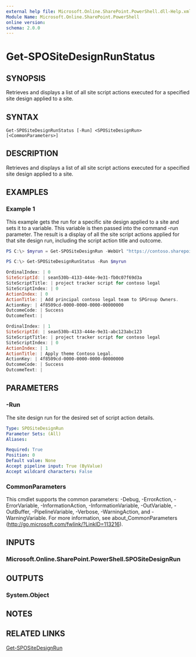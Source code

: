 ```yaml
---
external help file: Microsoft.Online.SharePoint.PowerShell.dll-Help.xml
Module Name: Microsoft.Online.SharePoint.PowerShell
online version:
schema: 2.0.0
---
```


# Get-SPOSiteDesignRunStatus

## SYNOPSIS

Retrieves and displays a list of all site script actions executed for a specified site design applied to a site.

## SYNTAX

```
Get-SPOSiteDesignRunStatus [-Run] <SPOSiteDesignRun> [<CommonParameters>]
```

## DESCRIPTION

Retrieves and displays a list of all site script actions executed for a specified site design applied to a site.

## EXAMPLES

### Example 1

This example gets the run for a specific site design applied to a site and sets it to a variable. This variable is then passed into the command -run parameter. The result is a display of all the site script actions applied for that site design run, including the script action title and outcome. 

```powershell
PS C:\> $myrun = Get-SPOSiteDesignRun -WebUrl "https://contoso.sharepoint.com/sites/project-playbook" -SiteDesignId cefd782e-sean-4814-a68a-b33b116c302f

PS C:\> Get-SPOSiteDesignRunStatus -Run $myrun

OrdinalIndex: | 0
SiteScriptId: | sean530b-4133-444e-9e31-fb0c07f69d3a
SiteScriptTitle: | project tracker script for contoso legal
SiteScriptIndex: | 0
ActionIndex: | 0
ActionTitle: | Add principal contoso legal team to SPGroup Owners.
ActionKey: | 4f8509cd-0000-0000-0000-00000000
OutcomeCode: | Success
OutcomeText: | 

OrdinalIndex: | 1
SiteScriptId: | sean530b-4133-444e-9e31-abc123abc123
SiteScriptTitle: | project tracker script for contoso legal
SiteScriptIndex: | 0
ActionIndex: | 1
ActionTitle: | Apply theme Contoso Legal.
ActionKey: | 4f8509cd-0000-0000-0000-00000000
OutcomeCode: | Success
OutcomeText: | 
```

## PARAMETERS

### -Run

The site design run for the desired set of script action details.

```yaml
Type: SPOSiteDesignRun
Parameter Sets: (All)
Aliases:

Required: True
Position: 0
Default value: None
Accept pipeline input: True (ByValue)
Accept wildcard characters: False
```

### CommonParameters
This cmdlet supports the common parameters: -Debug, -ErrorAction, -ErrorVariable, -InformationAction, -InformationVariable, -OutVariable, -OutBuffer, -PipelineVariable, -Verbose, -WarningAction, and -WarningVariable.
For more information, see about_CommonParameters (http://go.microsoft.com/fwlink/?LinkID=113216).

## INPUTS

### Microsoft.Online.SharePoint.PowerShell.SPOSiteDesignRun

## OUTPUTS

### System.Object

## NOTES

## RELATED LINKS

[Get-SPOSiteDesignRun](Get-SPOSiteDesignRun.md)
